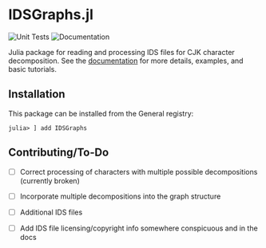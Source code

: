 # IDSGraphs.jl

![Unit Tests](https://github.com/tmthyln/IDSGraphs.jl/workflows/Unit%20Tests/badge.svg?branch=main)
![Documentation](https://github.com/tmthyln/IDSGraphs.jl/workflows/Documentation/badge.svg)

Julia package for reading and processing IDS files for CJK character decomposition. See the [documentation](https://tmthyln.github.io/IDSGraphs.jl/latest/) for more details, examples, and basic tutorials.


## Installation

This package can be installed from the General registry:
```julia-repl
julia> ] add IDSGraphs
```

## Contributing/To-Do

- [ ] Correct processing of characters with multiple possible decompositions (currently broken)
- [ ] Incorporate multiple decompositions into the graph structure
- [ ] Additional IDS files
- [ ] Add IDS file licensing/copyright info somewhere conspicuous and in the docs

